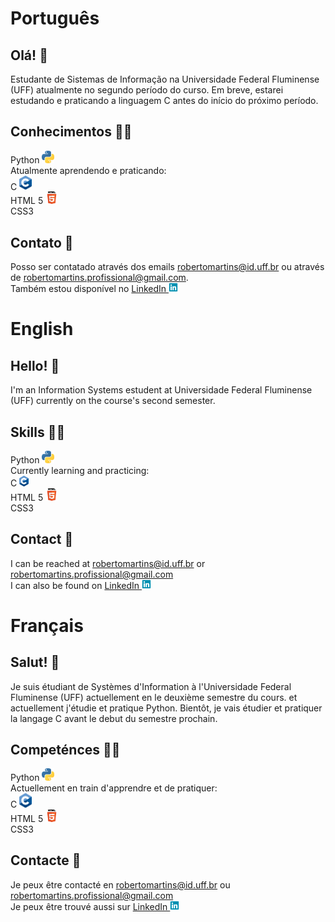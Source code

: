 # Português 

## Olá! 👋
Estudante de Sistemas de Informação na Universidade Federal Fluminense (UFF) atualmente no segundo período do curso. Em breve, estarei estudando e praticando a linguagem C antes do início do próximo período.

## Conhecimentos 👨‍💻
Python <img src="https://github.com/Roberto-deP-Martins/Roberto-deP-Martins/blob/main/Imagens/logo_python.png" width="20px" alt="Logo do Python"> <br/>
Atualmente aprendendo e praticando: <br/>
C <img src="https://github.com/Roberto-deP-Martins/Roberto-deP-Martins/blob/main/Imagens/C_Logo.png" width="20px" alt="Logo do C"><br/>
HTML 5 <img src="https://github.com/Roberto-deP-Martins/Roberto-deP-Martins/blob/main/Imagens/HTML5_Logo_32.png" width=20px> <br/>
CSS3


## Contato 📩
Posso ser contatado através dos emails robertomartins@id.uff.br ou através de robertomartins.profissional@gmail.com.<br/>
Também estou disponível no <a href="https://www.linkedin.com/in/roberto-martins-a0914022a/">LinkedIn&nbsp;<img src="https://github.com/Roberto-deP-Martins/Roberto-deP-Martins/blob/main/Imagens/linkedin-brands.png" width="15px"></a>

# English

## Hello! 👋
I'm an Information Systems estudent at Universidade Federal Fluminense (UFF) currently on the course's second semester.

## Skills 👨‍💻
Python <img src="https://github.com/Roberto-deP-Martins/Roberto-deP-Martins/blob/main/Imagens/logo_python.png" width="20px" alt="Python logo"><br/>
Currently learning and practicing:<br/>
C <img src="https://github.com/Roberto-deP-Martins/Roberto-deP-Martins/blob/main/Imagens/C_Logo.png" width="15px" alt="C logo"><br/>
HTML 5 <img src="https://github.com/Roberto-deP-Martins/Roberto-deP-Martins/blob/main/Imagens/HTML5_Logo_32.png" width=20px> <br/>
CSS3

## Contact 📩
I can be reached at robertomartins@id.uff.br or robertomartins.profissional@gmail.com<br/>
I can also be found on <a href="https://www.linkedin.com/in/roberto-martins-a0914022a/">LinkedIn&nbsp;<img src="https://github.com/Roberto-deP-Martins/Roberto-deP-Martins/blob/main/Imagens/linkedin-brands.png" width="15px"></a>

# Français

## Salut! 👋
Je suis étudiant de Systèmes d'Information à l'Universidade Federal Fluminense (UFF) actuellement en le deuxième semestre du cours. et actuellement j'étudie et pratique Python. Bientôt, je vais étudier et pratiquer la langage C avant le debut du semestre prochain.

## Competénces 👨‍💻
Python <img src="https://github.com/Roberto-deP-Martins/Roberto-deP-Martins/blob/main/Imagens/logo_python.png" width="20px" alt="Logo du Python"><br/>
Actuellement en train d'apprendre et de pratiquer:<br/>
C <img src="https://github.com/Roberto-deP-Martins/Roberto-deP-Martins/blob/main/Imagens/C_Logo.png" width="20px" alt="Logo du C"><br/>
HTML 5 <img src="https://github.com/Roberto-deP-Martins/Roberto-deP-Martins/blob/main/Imagens/HTML5_Logo_32.png" width=20px> <br/>
CSS3

## Contacte 📩
Je peux être contacté en robertomartins@id.uff.br ou robertomartins.profissional@gmail.com<br/>
Je peux être trouvé aussi sur <a href="https://www.linkedin.com/in/roberto-martins-a0914022a/">LinkedIn&nbsp;<img src="https://github.com/Roberto-deP-Martins/Roberto-deP-Martins/blob/main/Imagens/linkedin-brands.png" width="15px"></a>
